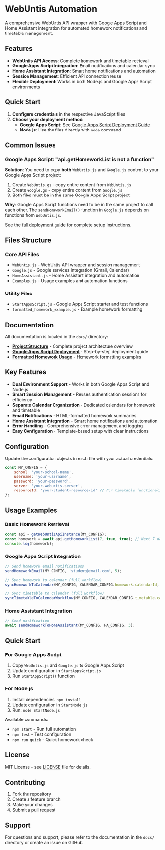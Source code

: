 # WebUntis Automation

A comprehensive WebUntis API wrapper with Google Apps Script and Home Assistant integration for automated homework notifications and timetable management.

## Features

- **WebUntis API Access**: Complete homework and timetable retrieval
- **Google Apps Script Integration**: Email notifications and calendar sync
- **Home Assistant Integration**: Smart home notifications and automation
- **Session Management**: Efficient API connection reuse
- **Flexible Deployment**: Works in both Node.js and Google Apps Script environments

## Quick Start

1. **Configure credentials** in the respective JavaScript files
2. **Choose your deployment method**:
   - **Google Apps Script**: See [Google Apps Script Deployment Guide](docs/GOOGLE_APPS_SCRIPT_DEPLOYMENT.md)
   - **Node.js**: Use the files directly with `node` command

## Common Issues

### Google Apps Script: "api.getHomeworkList is not a function"

**Solution**: You need to copy **both** `WebUntis.js` and `Google.js` content to your Google Apps Script project:

1. Create `WebUntis.gs` - copy entire content from `WebUntis.js`
2. Create `Google.gs` - copy entire content from `Google.js`
3. Both files must be in the same Google Apps Script project

**Why**: Google Apps Script functions need to be in the same project to call each other. The `sendHomeworkEmail()` function in `Google.js` depends on functions from `WebUntis.js`.

See the [full deployment guide](docs/GOOGLE_APPS_SCRIPT_DEPLOYMENT.md) for complete setup instructions.

## Files Structure

### Core API Files
- `WebUntis.js` - WebUntis API wrapper and session management
- `Google.js` - Google services integration (Gmail, Calendar)
- `HomeAssistant.js` - Home Assistant integration and automation
- `Examples.js` - Usage examples and automation functions

### Utility Files
- `StartAppsScript.js` - Google Apps Script starter and test functions
- `formatted_homework_example.js` - Example homework formatting

## Documentation

All documentation is located in the `docs/` directory:

- **[Project Structure](docs/PROJECT_STRUCTURE.md)** - Complete project architecture overview
- **[Google Apps Script Deployment](docs/GOOGLE_APPS_SCRIPT_DEPLOYMENT.md)** - Step-by-step deployment guide
- **[Formatted Homework Usage](docs/FORMATTED_HOMEWORK_USAGE.md)** - Homework formatting examples

## Key Features

- **Dual Environment Support** - Works in both Google Apps Script and Node.js
- **Smart Session Management** - Reuses authentication sessions for efficiency
- **Separate Calendar Organization** - Dedicated calendars for homework and timetable
- **Email Notifications** - HTML-formatted homework summaries
- **Home Assistant Integration** - Smart home notifications and automation
- **Error Handling** - Comprehensive error management and logging
- **Easy Configuration** - Template-based setup with clear instructions

## Configuration

Update the configuration objects in each file with your actual credentials:

```javascript
const MY_CONFIG = {
    school: 'your-school-name',
    username: 'your-username',
    password: 'your-password',
    server: 'your-webuntis-server',
    resourceId: 'your-student-resource-id' // For timetable functionality
};
```

## Usage Examples

### Basic Homework Retrieval
```javascript
const api = getWebUntisApiInstance(MY_CONFIG);
const homework = await api.getHomeworkList(7, true, true); // Next 7 days, open only, exclude today
console.log(homework);
```

### Google Apps Script Integration
```javascript
// Send homework email notifications
sendHomeworkEmail(MY_CONFIG, 'student@email.com', 5);

// Sync homework to calendar (full workflow)
syncHomeworkToCalendar(MY_CONFIG, CALENDAR_CONFIG.homework.calendarId, CALENDAR_CONFIG.homework.syncDaysAhead);

// Sync timetable to calendar (full workflow)
syncTimetableToCalendarWorkflow(MY_CONFIG, CALENDAR_CONFIG.timetable.calendarId, CALENDAR_CONFIG.timetable.syncDaysAhead);
```

### Home Assistant Integration
```javascript
// Send notification
await sendHomeworkToHomeAssistant(MY_CONFIG, HA_CONFIG, 3);
```

## Quick Start

### For Google Apps Script
1. Copy `WebUntis.js` and `Google.js` to Google Apps Script
2. Update configuration in `StartAppsScript.js`
3. Run `StartAppScript()` function

### For Node.js
1. Install dependencies: `npm install`
2. Update configuration in `StartNode.js`
3. Run: `node StartNode.js`

Available commands:
- `npm start` - Run full automation
- `npm test` - Test configuration
- `npm run quick` - Quick homework check

## License

MIT License - see [LICENSE](LICENSE) file for details.

## Contributing

1. Fork the repository
2. Create a feature branch
3. Make your changes
4. Submit a pull request

## Support

For questions and support, please refer to the documentation in the `docs/` directory or create an issue on GitHub.